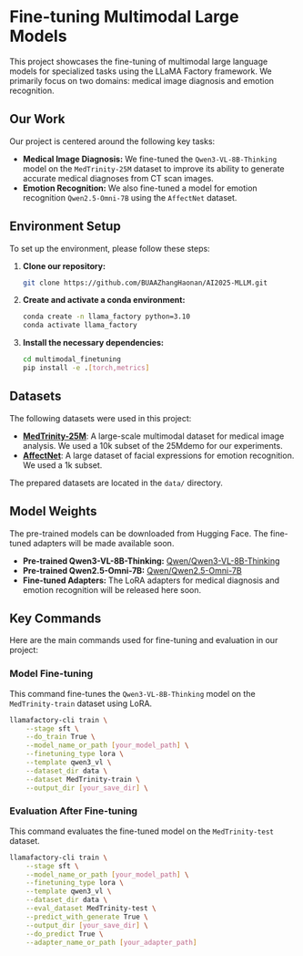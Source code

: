 # Fine-tuning Multimodal Large Models

This project showcases the fine-tuning of multimodal large language models for specialized tasks using the LLaMA Factory framework. We primarily focus on two domains: medical image diagnosis and emotion recognition.

## Our Work

Our project is centered around the following key tasks:

*   **Medical Image Diagnosis:** We fine-tuned the `Qwen3-VL-8B-Thinking` model on the `MedTrinity-25M` dataset to improve its ability to generate accurate medical diagnoses from CT scan images.
*   **Emotion Recognition:** We also fine-tuned a model for emotion recognition  `Qwen2.5-Omni-7B`  using the `AffectNet` dataset.

## Environment Setup

 To set up the environment, please follow these steps:

1.  **Clone our repository:**
    
    ```bash
    git clone https://github.com/BUAAZhangHaonan/AI2025-MLLM.git
    ```
2.  **Create and activate a conda environment:**
    
    ```bash
    conda create -n llama_factory python=3.10
    conda activate llama_factory
    ```
3.  **Install the necessary dependencies:**
    
    ```bash
    cd multimodal_finetuning
    pip install -e .[torch,metrics]
    ```

## Datasets

The following datasets were used in this project:

*   [**MedTrinity-25M**](https://github.com/UCSC-VLAA/MedTrinity-25M): A large-scale multimodal dataset for medical image analysis. We used a 10k subset of the 25Mdemo for our experiments.
*   [**AffectNet**](https://www.kaggle.com/datasets/noamsegal/affectnet-training-data): A large dataset of facial expressions for emotion recognition. We used a 1k subset.

The prepared datasets are located in the `data/` directory.

## Model Weights

The pre-trained models can be downloaded from Hugging Face. The fine-tuned adapters will be made available soon.

- **Pre-trained Qwen3-VL-8B-Thinking:** [Qwen/Qwen3-VL-8B-Thinking](https://www.google.com/url?sa=E&q=https%3A%2F%2Fhuggingface.co%2FQwen%2FQwen3-VL-8B-Thinking)
- **Pre-trained Qwen2.5-Omni-7B:** [Qwen/Qwen2.5-Omni-7B](https://www.google.com/url?sa=E&q=https%3A%2F%2Fhuggingface.co%2FQwen%2FQwen2.5-Omni-7B)
- **Fine-tuned Adapters:** The LoRA adapters for medical diagnosis and emotion recognition will be released here soon.

## Key Commands

Here are the main commands used for fine-tuning and evaluation in our project:

### Model Fine-tuning

This command fine-tunes the `Qwen3-VL-8B-Thinking` model on the `MedTrinity-train` dataset using LoRA.

```bash
llamafactory-cli train \
    --stage sft \
    --do_train True \
    --model_name_or_path [your_model_path] \
    --finetuning_type lora \
    --template qwen3_vl \
    --dataset_dir data \
    --dataset MedTrinity-train \
    --output_dir [your_save_dir] \
```

### Evaluation After Fine-tuning

This command evaluates the fine-tuned model on the `MedTrinity-test` dataset.

```bash
llamafactory-cli train \
    --stage sft \
    --model_name_or_path [your_model_path] \
    --finetuning_type lora \
    --template qwen3_vl \
    --dataset_dir data \
    --eval_dataset MedTrinity-test \
    --predict_with_generate True \
    --output_dir [your_save_dir] \
    --do_predict True \
    --adapter_name_or_path [your_adapter_path]
```